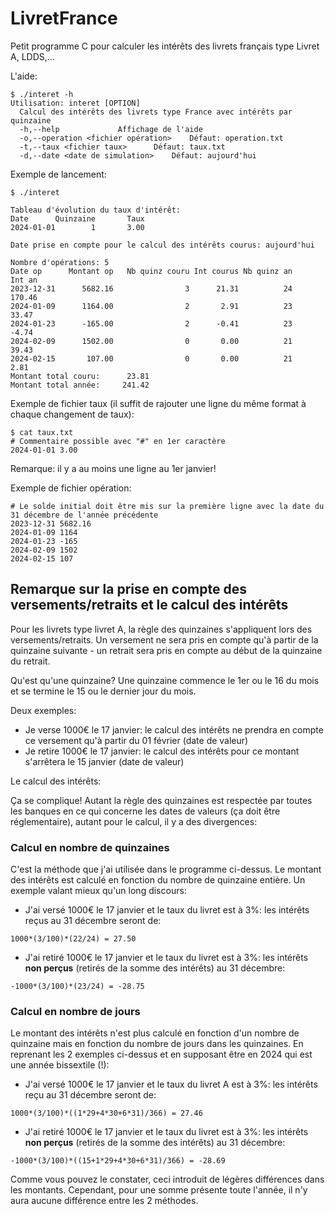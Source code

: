 # LivretFrance

Petit programme C pour calculer les intérêts des livrets français type Livret A, LDDS,...

L'aide:

    $ ./interet -h
    Utilisation: interet [OPTION]
      Calcul des intérêts des livrets type France avec intérêts par quinzaine
      -h,--help				Affichage de l'aide
      -o,--operation <fichier opération>	Défaut: operation.txt
      -t,--taux <fichier taux>		Défaut: taux.txt
      -d,--date <date de simulation>	Défaut: aujourd'hui

Exemple de lancement:
```
$ ./interet

Tableau d'évolution du taux d'intérêt:
Date      Quinzaine       Taux
2024-01-01        1       3.00

Date prise en compte pour le calcul des intérêts courus: aujourd'hui

Nombre d'opérations: 5
Date op      Montant op   Nb quinz couru Int courus Nb quinz an     Int an
2023-12-31      5682.16                3      21.31          24     170.46
2024-01-09      1164.00                2       2.91          23      33.47
2024-01-23      -165.00                2      -0.41          23      -4.74
2024-02-09      1502.00                0       0.00          21      39.43
2024-02-15       107.00                0       0.00          21       2.81
Montant total couru:      23.81
Montant total année:     241.42
```
Exemple de fichier taux (il suffit de rajouter une ligne du même format à chaque changement de taux):

    $ cat taux.txt
    # Commentaire possible avec "#" en 1er caractère
    2024-01-01 3.00

Remarque: il y a au moins une ligne au 1er janvier!

Exemple de fichier opération:

```
# Le solde initial doit être mis sur la première ligne avec la date du 31 décembre de l'année précédente
2023-12-31 5682.16
2024-01-09 1164
2024-01-23 -165
2024-02-09 1502
2024-02-15 107
```

## Remarque sur la prise en compte des versements/retraits et le calcul des intérêts

Pour les livrets type livret A, la règle des quinzaines s'appliquent lors des versements/retraits. Un versement ne sera pris en compte qu'à partir de la quinzaine suivante - un retrait sera pris en compte au début de la quinzaine du retrait.

Qu'est qu'une quinzaine? Une quinzaine commence le 1er ou le 16 du mois et se termine le 15 ou le dernier jour du mois.

Deux exemples:

* Je verse 1000€ le 17 janvier: le calcul des intérêts ne prendra en compte ce versement qu'à partir du 01 février (date de valeur)
* Je retire 1000€ le 17 janvier: le calcul des intérêts pour ce montant s'arrêtera le 15 janvier (date de valeur)

Le calcul des intérêts:

Ça se complique! Autant la règle des quinzaines est respectée par toutes les banques en ce qui concerne les dates de valeurs (ça doit être réglementaire), autant pour le calcul, il y a des divergences:

### Calcul en nombre de quinzaines
C'est la méthode que j'ai utilisée dans le programme ci-dessus. Le montant des intérêts est calculé en fonction du nombre de quinzaine entière. Un exemple valant mieux qu'un long discours:

* J'ai versé 1000€ le 17 janvier et le taux du livret est à 3%: les intérêts reçus au 31 décembre seront de:
```
1000*(3/100)*(22/24) = 27.50
```
* J'ai retiré 1000€ le 17 janvier et le taux du livret est à 3%: les intérêts **non perçus** (retirés de la somme des intérêts) au 31 décembre:
```
-1000*(3/100)*(23/24) = -28.75
```
### Calcul en nombre de jours
Le montant des intérêts n'est plus calculé en fonction d'un nombre de quinzaine mais en fonction du nombre de jours dans les quinzaines. En reprenant les 2 exemples ci-dessus et en supposant être en 2024 qui est une année bissextile (!):

* J'ai versé 1000€ le 17 janvier et le taux du livret A est à 3%: les intérêts reçu au 31 décembre seront de:
```
1000*(3/100)*((1*29+4*30+6*31)/366) = 27.46
```
* J'ai retiré 1000€ le 17 janvier et le taux du livret est à 3%: les intérêts **non perçus** (retirés de la somme des intérêts) au 31 décembre:
```
-1000*(3/100)*((15+1*29+4*30+6*31)/366) = -28.69
```

Comme vous pouvez le constater, ceci introduit de légères différences dans les montants. Cependant, pour une somme présente toute l'année, il n'y aura aucune différence entre les 2 méthodes.
